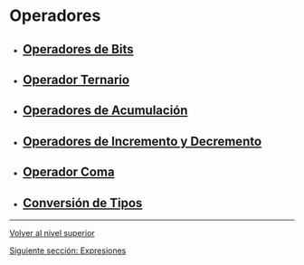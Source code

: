 # Operadores

- ## [Operadores de Bits](u1bitwiseOperators/README.md)
- ## [Operador Ternario](u2ternaryOperator/README.md)
- ## [Operadores de Acumulación](u3compoundOperators/README.md)
- ## [Operadores de Incremento y Decremento](u4incrementDecrementOperators/README.md)
- ## [Operador Coma](u5commaOperator/README.md)
- ## [Conversión de Tipos](u6typeConversion/README.md)


---

[Volver al nivel superior](../README.md)

[Siguiente sección: Expresiones](../u4expressions/README.md)
